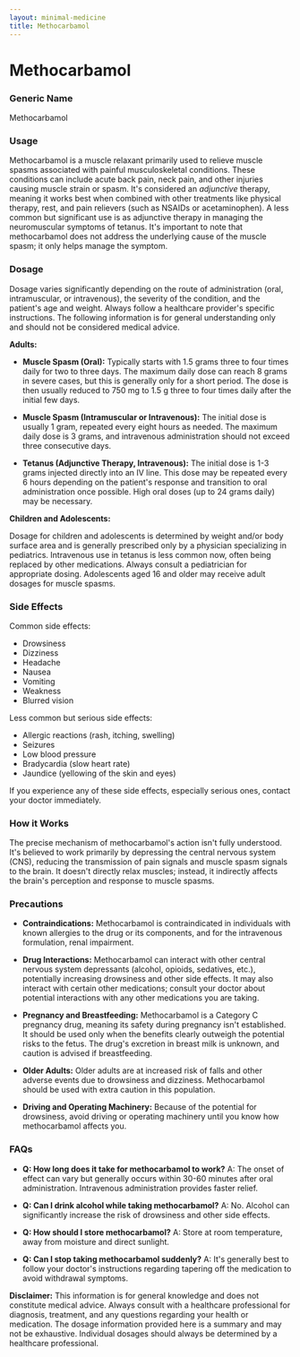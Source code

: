 ```yaml
---
layout: minimal-medicine
title: Methocarbamol
---
```


# Methocarbamol
### Generic Name
Methocarbamol

### Usage

Methocarbamol is a muscle relaxant primarily used to relieve muscle spasms associated with painful musculoskeletal conditions.  These conditions can include acute back pain, neck pain, and other injuries causing muscle strain or spasm. It's considered an *adjunctive* therapy, meaning it works best when combined with other treatments like physical therapy, rest, and pain relievers (such as NSAIDs or acetaminophen).  A less common but significant use is as adjunctive therapy in managing the neuromuscular symptoms of tetanus.  It's important to note that methocarbamol does not address the underlying cause of the muscle spasm; it only helps manage the symptom.

### Dosage

Dosage varies significantly depending on the route of administration (oral, intramuscular, or intravenous), the severity of the condition, and the patient's age and weight.  Always follow a healthcare provider's specific instructions.  The following information is for general understanding only and should not be considered medical advice.

**Adults:**

* **Muscle Spasm (Oral):** Typically starts with 1.5 grams three to four times daily for two to three days.  The maximum daily dose can reach 8 grams in severe cases, but this is generally only for a short period.  The dose is then usually reduced to 750 mg to 1.5 g three to four times daily after the initial few days.

* **Muscle Spasm (Intramuscular or Intravenous):**  The initial dose is usually 1 gram, repeated every eight hours as needed.  The maximum daily dose is 3 grams, and intravenous administration should not exceed three consecutive days.

* **Tetanus (Adjunctive Therapy, Intravenous):** The initial dose is 1-3 grams injected directly into an IV line.  This dose may be repeated every 6 hours depending on the patient's response and transition to oral administration once possible.  High oral doses (up to 24 grams daily) may be necessary.

**Children and Adolescents:**

Dosage for children and adolescents is determined by weight and/or body surface area and is generally prescribed only by a physician specializing in pediatrics.  Intravenous use in tetanus is less common now, often being replaced by other medications.  Always consult a pediatrician for appropriate dosing.  Adolescents aged 16 and older may receive adult dosages for muscle spasms.


### Side Effects

Common side effects:

* Drowsiness
* Dizziness
* Headache
* Nausea
* Vomiting
* Weakness
* Blurred vision


Less common but serious side effects:

* Allergic reactions (rash, itching, swelling)
* Seizures
* Low blood pressure
* Bradycardia (slow heart rate)
* Jaundice (yellowing of the skin and eyes)


If you experience any of these side effects, especially serious ones, contact your doctor immediately.

### How it Works

The precise mechanism of methocarbamol's action isn't fully understood. It's believed to work primarily by depressing the central nervous system (CNS), reducing the transmission of pain signals and muscle spasm signals to the brain.  It doesn't directly relax muscles; instead, it indirectly affects the brain's perception and response to muscle spasms.

### Precautions

* **Contraindications:** Methocarbamol is contraindicated in individuals with known allergies to the drug or its components, and for the intravenous formulation, renal impairment.

* **Drug Interactions:** Methocarbamol can interact with other central nervous system depressants (alcohol, opioids, sedatives, etc.), potentially increasing drowsiness and other side effects.  It may also interact with certain other medications; consult your doctor about potential interactions with any other medications you are taking.

* **Pregnancy and Breastfeeding:**  Methocarbamol is a Category C pregnancy drug, meaning its safety during pregnancy isn't established. It should be used only when the benefits clearly outweigh the potential risks to the fetus. The drug's excretion in breast milk is unknown, and caution is advised if breastfeeding.

* **Older Adults:** Older adults are at increased risk of falls and other adverse events due to drowsiness and dizziness.  Methocarbamol should be used with extra caution in this population.

* **Driving and Operating Machinery:**  Because of the potential for drowsiness, avoid driving or operating machinery until you know how methocarbamol affects you.

### FAQs

* **Q: How long does it take for methocarbamol to work?**  A:  The onset of effect can vary but generally occurs within 30-60 minutes after oral administration.  Intravenous administration provides faster relief.

* **Q: Can I drink alcohol while taking methocarbamol?** A: No. Alcohol can significantly increase the risk of drowsiness and other side effects.

* **Q: How should I store methocarbamol?** A: Store at room temperature, away from moisture and direct sunlight.

* **Q: Can I stop taking methocarbamol suddenly?** A:  It's generally best to follow your doctor's instructions regarding tapering off the medication to avoid withdrawal symptoms.


**Disclaimer:** This information is for general knowledge and does not constitute medical advice. Always consult with a healthcare professional for diagnosis, treatment, and any questions regarding your health or medication.  The dosage information provided here is a summary and may not be exhaustive.  Individual dosages should always be determined by a healthcare professional.
